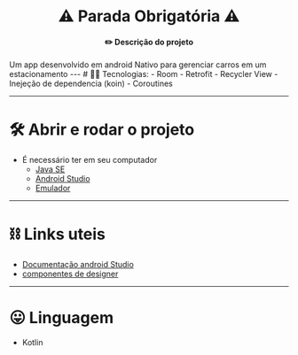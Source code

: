 <h1 align="center"> ⚠️ Parada Obrigatória ⚠️ </h1>
<h4 align="center"> ✏️ Descrição do projeto </h4>
Um app desenvolvido em android Nativo para gerenciar carros em um estacionamento
---
# 🧑‍💻 Tecnologias:
  - Room
  - Retrofit
  - Recycler View
  - Inejeção de dependencia (koin)
  - Coroutines
  
--- 

# 🛠️ Abrir e rodar o projeto
  - É necessário ter em seu computador
     - [Java SE](www.oracle.com/br/java/technologies/downloads/)
     - [Android Studio](https://developer.android.com/studio)
     -  [Emulador](https://developer.android.com/studio/run/emulator?hl=pt-br)

---
       
# ⛓️ Links uteis
  - [Documentação android Studio](https://developer.android.com/?hl=pt-br)
  - [componentes de designer](https://m2.material.io/design)

---

# 😛 Linguagem
  - Kotlin
